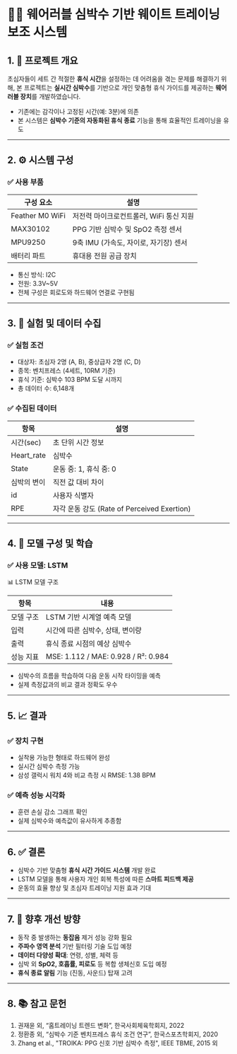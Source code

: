 # 🏋️‍♂️ 웨어러블 심박수 기반 웨이트 트레이닝 보조 시스템

## 1. 📌 프로젝트 개요

초심자들이 세트 간 적절한 **휴식 시간**을 설정하는 데 어려움을 겪는 문제를 해결하기 위해, 본 프로젝트는 **실시간 심박수**를 기반으로 개인 맞춤형 휴식 가이드를 제공하는 **웨어러블 장치**를 개발하였습니다.

- 기존에는 감각이나 고정된 시간(예: 3분)에 의존
- 본 시스템은 **심박수 기준의 자동화된 휴식 종료** 기능을 통해 효율적인 트레이닝을 유도

---

## 2. ⚙️ 시스템 구성

### ✅ 사용 부품

| 구성 요소 | 설명 |
|-----------|------|
| Feather M0 WiFi | 저전력 마이크로컨트롤러, WiFi 통신 지원 |
| MAX30102 | PPG 기반 심박수 및 SpO2 측정 센서 |
| MPU9250 | 9축 IMU (가속도, 자이로, 자기장) 센서 |
| 배터리 파트 | 휴대용 전원 공급 장치 |

- 통신 방식: I2C
- 전원: 3.3V~5V
- 전체 구성은 회로도와 하드웨어 연결로 구현됨

---

## 3. 🧪 실험 및 데이터 수집

### ✅ 실험 조건

- 대상자: 초심자 2명 (A, B), 중상급자 2명 (C, D)
- 종목: 벤치프레스 (4세트, 10RM 기준)
- 휴식 기준: 심박수 103 BPM 도달 시까지
- 총 데이터 수: 6,148개

### ✅ 수집된 데이터

| 항목 | 설명 |
|------|------|
| 시간(sec) | 초 단위 시간 정보 |
| Heart_rate | 심박수 |
| State | 운동 중: 1, 휴식 중: 0 |
| 심박의 변이 | 직전 값 대비 차이 |
| id | 사용자 식별자 |
| RPE | 자각 운동 강도 (Rate of Perceived Exertion) |

---

## 4. 🧠 모델 구성 및 학습

### ✅ 사용 모델: LSTM

📊 LSTM 모델 구조



| 항목 | 내용 |
|------|------|
| 모델 구조 | LSTM 기반 시계열 예측 모델 |
| 입력 | 시간에 따른 심박수, 상태, 변이량 |
| 출력 | 휴식 종료 시점의 예상 심박수 |
| 성능 지표 | MSE: 1.112 / MAE: 0.928 / R²: 0.984 |

- 심박수의 흐름을 학습하여 다음 운동 시작 타이밍을 예측
- 실제 측정값과의 비교 결과 정확도 우수

---

## 5. 📈 결과

### ✅ 장치 구현

- 실착용 가능한 형태로 하드웨어 완성
- 실시간 심박수 측정 가능
- 삼성 갤럭시 워치 4와 비교 측정 시 RMSE: 1.38 BPM

### ✅ 예측 성능 시각화

- 훈련 손실 감소 그래프 확인
- 실제 심박수와 예측값이 유사하게 추종함

---

## 6. ✅ 결론

- 심박수 기반 맞춤형 **휴식 시간 가이드 시스템** 개발 완료
- LSTM 모델을 통해 사용자 개인 회복 특성에 따른 **스마트 피드백 제공**
- 운동의 효율 향상 및 초심자 트레이닝 지원 효과 기대

---

## 7. 🚀 향후 개선 방향

- 동작 중 발생하는 **동잡음** 제거 성능 강화 필요
- **주파수 영역 분석** 기반 필터링 기술 도입 예정
- **데이터 다양성 확대**: 연령, 성별, 체력 등
- 심박 외 **SpO2, 호흡률, 피로도** 등 복합 생체신호 도입 예정
- **휴식 종료 알림** 기능 (진동, 사운드) 탑재 고려

---

## 8. 📚 참고 문헌

1. 권재윤 외, “홈트레이닝 트렌드 변화”, 한국사회체육학회지, 2022  
2. 정환종 외, “심박수 기준 벤치프레스 휴식 조건 연구”, 한국스포츠학회지, 2020  
3. Zhang et al., "TROIKA: PPG 신호 기반 심박수 측정", IEEE TBME, 2015 외

